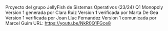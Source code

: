Proyecto del grupo JellyFish de Sistemas Operativos (23/24) Q1
Monopoly 
Version 1 generada por Clara Ruiz 
Version 1 verificada por Marta De Gea 
Version 1 verificada por Joan Lluc Fernandez 
Version 1 comunicada por Marcel Guim
URL: https://youtu.be/NkR0Q1FGce8
